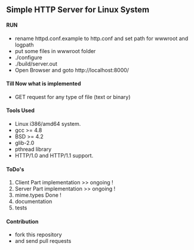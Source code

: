 ## Simple HTTP Server for Linux System

#### RUN
* rename httpd.conf.example to http.conf and set path for wwwroot and logpath
* put some files in wwwroot folder
* ./configure
* ./build/server.out
* Open Browser and goto http://localhost:8000/

#### Till Now what is implemented

* GET request for any type of file (text or binary) 

#### Tools Used

* Linux i386/amd64 system.
* gcc >= 4.8
* BSD >= 4.2
* glib-2.0 
* pthread library
* HTTP/1.0 and HTTP/1.1 support.

#### ToDo's

1. Client Part implementation >> ongoing !
2. Server Part implementation >> ongoing !
3. mime.types Done !
4. documentation
5. tests

#### Contribution

* fork this repository
* and send pull requests

